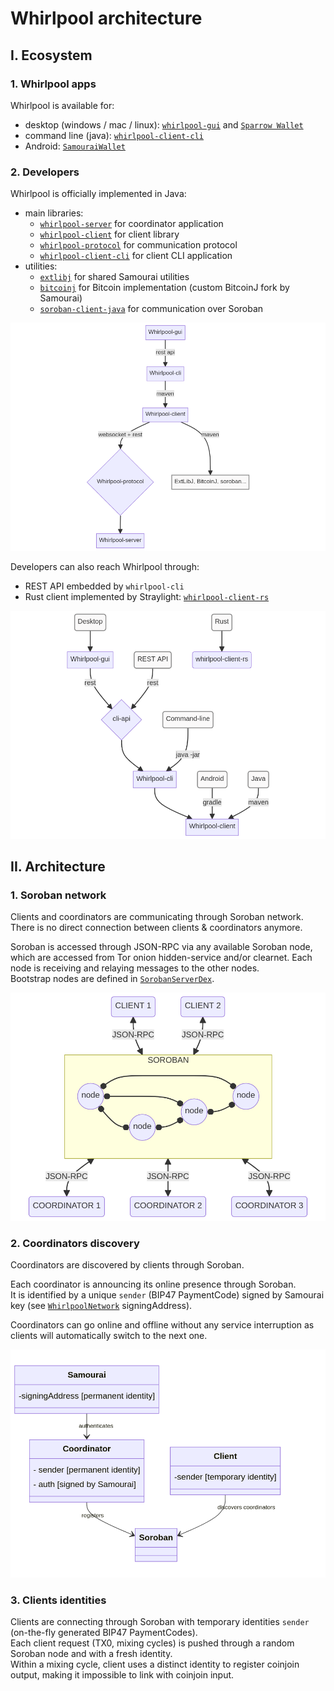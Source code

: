 # Whirlpool architecture

## I. Ecosystem

### 1. Whirlpool apps
Whirlpool is available for:
- desktop (windows / mac / linux): [`whirlpool-gui`](https://code.samourai.io/whirlpool/whirlpool-gui) and [`Sparrow Wallet`](https://github.com/sparrowwallet/sparrow)
- command line (java): [`whirlpool-client-cli`](https://code.samourai.io/whirlpool/whirlpool-client-cli)
- Android: [`SamouraiWallet`](https://code.samourai.io/wallet/samourai-wallet-android)


### 2. Developers
Whirlpool is officially implemented in Java:
- main libraries: 
  * [`whirlpool-server`](https://code.samourai.io/whirlpool/whirlpool-server/) for coordinator application
  * [`whirlpool-client`](https://code.samourai.io/whirlpool/whirlpool-client) for  client library
  * [`whirlpool-protocol`](https://code.samourai.io/whirlpool/whirlpool-protocol) for communication protocol
  * [`whirlpool-client-cli`](https://code.samourai.io/whirlpool/whirlpool-client-cli) for client CLI application
- utilities: 
  * [`extlibj`](https://code.samourai.io/wallet/ExtLibJ) for shared Samourai utilities
  * [`bitcoinj`](https://code.samourai.io/wallet/bitcoinj) for Bitcoin implementation (custom BitcoinJ fork by Samourai)
  * [`soroban-client-java`](https://code.samourai.io/wallet/soroban-client-java) for communication over Soroban
  
    
![](charts/architecture.png)

Developers can also reach Whirlpool through:
- REST API embedded by `whirlpool-cli`
- Rust client implemented by Straylight: [`whirlpool-client-rs`](https://github.com/straylight-orbit/whirlpool-client-rs)

![](charts/usage.png)


## II. Architecture


### 1. Soroban network
Clients and coordinators are communicating through Soroban network. There is no direct connection between clients & coordinators anymore.

Soroban is accessed through JSON-RPC via any available Soroban node, which are accessed from Tor onion hidden-service and/or clearnet. Each node is receiving and relaying messages to the other nodes.  
Bootstrap nodes are defined in [`SorobanServerDex`](https://code.samourai.io/whirlpool/whirlpool-client/-/blob/develop/src/main/java/com/samourai/whirlpool/client/wallet/beans/WhirlpoolServer.java).

![](charts/soroban.png)


### 2. Coordinators discovery

Coordinators are discovered by clients through Soroban.  

Each coordinator is announcing its online presence through Soroban.  
It is identified by a unique `sender` (BIP47 PaymentCode) signed by Samourai key (see [`WhirlpoolNetwork`](https://code.samourai.io/wallet/ExtLibJ/-/blob/develop/src/main/java/com/samourai/whirlpool/client/wallet/beans/WhirlpoolNetwork.java) signingAddress).

Coordinators can go online and offline without any service interruption as clients will automatically switch to the next one.

![](charts/discovery.png)

### 3. Clients identities

Clients are connecting through Soroban with temporary identities  `sender` (on-the-fly generated BIP47 PaymentCodes).  
Each client request (TX0, mixing cycles) is pushed through a random Soroban node and with a fresh identity.  
Within a mixing cycle, client uses a distinct identity to register coinjoin output, making it impossible to link with coinjoin input.


